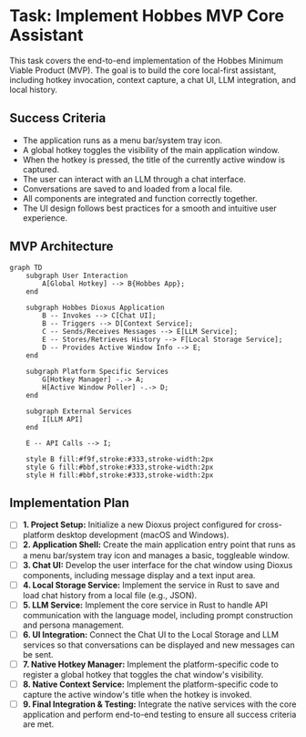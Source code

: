# Task: Implement Hobbes MVP Core Assistant

This task covers the end-to-end implementation of the Hobbes Minimum Viable Product (MVP). The goal is to build the core local-first assistant, including hotkey invocation, context capture, a chat UI, LLM integration, and local history.

## Success Criteria

-   The application runs as a menu bar/system tray icon.
-   A global hotkey toggles the visibility of the main application window.
-   When the hotkey is pressed, the title of the currently active window is captured.
-   The user can interact with an LLM through a chat interface.
-   Conversations are saved to and loaded from a local file.
-   All components are integrated and function correctly together.
-   The UI design follows best practices for a smooth and intuitive user experience.

## MVP Architecture

```mermaid
graph TD
    subgraph User Interaction
        A[Global Hotkey] --> B{Hobbes App};
    end

    subgraph Hobbes Dioxus Application
        B -- Invokes --> C[Chat UI];
        B -- Triggers --> D[Context Service];
        C -- Sends/Receives Messages --> E[LLM Service];
        E -- Stores/Retrieves History --> F[Local Storage Service];
        D -- Provides Active Window Info --> E;
    end

    subgraph Platform Specific Services
        G[Hotkey Manager] -.-> A;
        H[Active Window Poller] -.-> D;
    end

    subgraph External Services
        I[LLM API]
    end

    E -- API Calls --> I;

    style B fill:#f9f,stroke:#333,stroke-width:2px
    style G fill:#bbf,stroke:#333,stroke-width:2px
    style H fill:#bbf,stroke:#333,stroke-width:2px
```

## Implementation Plan

-   [ ] **1. Project Setup:** Initialize a new Dioxus project configured for cross-platform desktop development (macOS and Windows).
-   [ ] **2. Application Shell:** Create the main application entry point that runs as a menu bar/system tray icon and manages a basic, toggleable window.
-   [ ] **3. Chat UI:** Develop the user interface for the chat window using Dioxus components, including message display and a text input area.
-   [ ] **4. Local Storage Service:** Implement the service in Rust to save and load chat history from a local file (e.g., JSON).
-   [ ] **5. LLM Service:** Implement the core service in Rust to handle API communication with the language model, including prompt construction and persona management.
-   [ ] **6. UI Integration:** Connect the Chat UI to the Local Storage and LLM services so that conversations can be displayed and new messages can be sent.
-   [ ] **7. Native Hotkey Manager:** Implement the platform-specific code to register a global hotkey that toggles the chat window's visibility.
-   [ ] **8. Native Context Service:** Implement the platform-specific code to capture the active window's title when the hotkey is invoked.
-   [ ] **9. Final Integration & Testing:** Integrate the native services with the core application and perform end-to-end testing to ensure all success criteria are met.